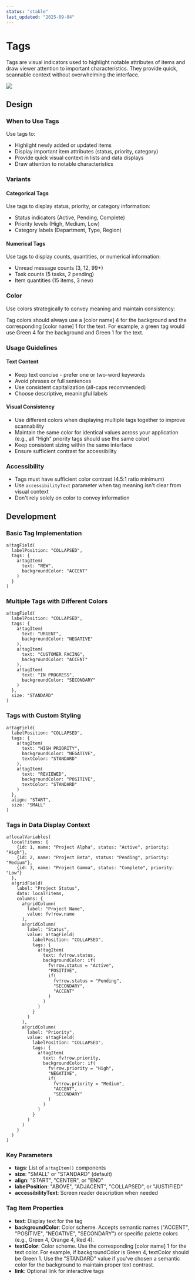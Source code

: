 ```yaml
---
status: "stable"
last_updated: "2025-09-04"
---
```


# Tags

Tags are visual indicators used to highlight notable attributes of items and draw viewer attention to important characteristics. They provide quick, scannable context without overwhelming the interface.

![](https://github.com/user-attachments/assets/15680949-2452-43c9-99bd-98a33a83cf14)

## Design

### When to Use Tags

Use tags to:

- Highlight newly added or updated items
- Display important item attributes (status, priority, category)
- Provide quick visual context in lists and data displays
- Draw attention to notable characteristics

### Variants

#### Categorical Tags

Use tags to display status, priority, or category information:
- Status indicators (Active, Pending, Complete)
- Priority levels (High, Medium, Low)
- Category labels (Department, Type, Region)

#### Numerical Tags
Use tags to display counts, quantities, or numerical information:

- Unread message counts (3, 12, 99+)
- Task counts (5 tasks, 2 pending)
- Item quantities (15 items, 3 new)

### Color

Use colors strategically to convey meaning and maintain consistency:

 Tag colors should always use a [color name] 4 for the background and the corresponding [color name] 1 for the text. For example, a green tag would use Green 4 for the background and Green 1 for the text.

### Usage Guidelines

#### Text Content
- Keep text concise - prefer one or two-word keywords
- Avoid phrases or full sentences
- Use consistent capitalization (all-caps recommended)
- Choose descriptive, meaningful labels

#### Visual Consistency
- Use different colors when displaying multiple tags together to improve scannability
- Maintain the same color for identical values across your application (e.g., all "High" priority tags should use the same color)
- Keep consistent sizing within the same interface
- Ensure sufficient contrast for accessibility

### Accessibility

- Tags must have sufficient color contrast (4.5:1 ratio minimum)
- Use `accessibilityText` parameter when tag meaning isn't clear from visual context
- Don't rely solely on color to convey information

## Development

### Basic Tag Implementation

```sail
a!tagField(
  labelPosition: "COLLAPSED",
  tags: {
    a!tagItem(
      text: "NEW",
      backgroundColor: "ACCENT"
    )
  }
)
```

### Multiple Tags with Different Colors

```sail
a!tagField(
  labelPosition: "COLLAPSED",
  tags: {
    a!tagItem(
      text: "URGENT",
      backgroundColor: "NEGATIVE"
    ),
    a!tagItem(
      text: "CUSTOMER FACING",
      backgroundColor: "ACCENT"
    ),
    a!tagItem(
      text: "IN PROGRESS",
      backgroundColor: "SECONDARY"
    )
  },
  size: "STANDARD"
)
```

### Tags with Custom Styling

```sail
a!tagField(
  labelPosition: "COLLAPSED",
  tags: {
    a!tagItem(
      text: "HIGH PRIORITY",
      backgroundColor: "NEGATIVE",
      textColor: "STANDARD"
    ),
    a!tagItem(
      text: "REVIEWED",
      backgroundColor: "POSITIVE",
      textColor: "STANDARD"
    )
  },
  align: "START",
  size: "SMALL"
)
```

### Tags in Data Display Context

```sail
a!localVariables(
  local!items: {
    {id: 1, name: "Project Alpha", status: "Active", priority: "High"},
    {id: 2, name: "Project Beta", status: "Pending", priority: "Medium"},
    {id: 3, name: "Project Gamma", status: "Complete", priority: "Low"}
  },
  a!gridField(
    label: "Project Status",
    data: local!items,
    columns: {
      a!gridColumn(
        label: "Project Name",
        value: fv!row.name
      ),
      a!gridColumn(
        label: "Status",
        value: a!tagField(
          labelPosition: "COLLAPSED",
          tags: {
            a!tagItem(
              text: fv!row.status,
              backgroundColor: if(
                fv!row.status = "Active",
                "POSITIVE",
                if(
                  fv!row.status = "Pending",
                  "SECONDARY",
                  "ACCENT"
                )
              )
            )
          }
        )
      ),
      a!gridColumn(
        label: "Priority",
        value: a!tagField(
          labelPosition: "COLLAPSED",
          tags: {
            a!tagItem(
              text: fv!row.priority,
              backgroundColor: if(
                fv!row.priority = "High",
                "NEGATIVE",
                if(
                  fv!row.priority = "Medium",
                  "ACCENT",
                  "SECONDARY"
                )
              )
            )
          }
        )
      )
    }
  )
)
```

### Key Parameters

- **tags**: List of `a!tagItem()` components
- **size**: "SMALL" or "STANDARD" (default)
- **align**: "START", "CENTER", or "END"
- **labelPosition**: "ABOVE", "ADJACENT", "COLLAPSED", or "JUSTIFIED"
- **accessibilityText**: Screen reader description when needed

### Tag Item Properties

- **text**: Display text for the tag
- **backgroundColor**: Color scheme. Accepts semantic names ("ACCENT", "POSITIVE", "NEGATIVE", "SECONDARY") or specific palette colors (e.g., Green 4, Orange 4, Red 4).
- **textColor**: Color scheme. Use the corresponding [color name] 1 for the text color. For example, if backgroundColor is Green 4, textColor should be Green 1. Use the "STANDARD" value if you've chosen a semantic color for the background to maintain proper text contrast.
- **link**: Optional link for interactive tags
